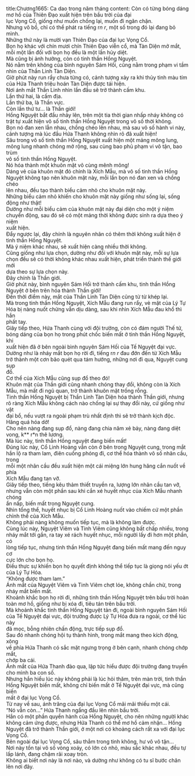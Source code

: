 title:Chương1665: Ca dao trong năm tháng
content:
Còn có từng bóng dáng mơ hồ của Thiên Đạo xuất hiện trên bầu trời của đại<br>lục Vọng Cổ, giống như muốn chống lại, muốn đi ngăn chặn.<br>Nhưng vô bổ, chỉ có thể phát ra tiếng r*n r*, một số trong đó lại đang bỏ<br>mình.<br>Những thứ này là mười vạn Thiên Đạo của đại lục Vọng Cổ.<br>Bọn họ khác với chín mươi chín Thiên Đạo viễn cổ, mà Tàn Diện mở mắt,<br>mỗi một lần đối với bọn họ đều là một lần hủy diệt.<br>Mà cũng bị ảnh hưởng, còn có tinh thần Hồng Nguyệt.<br>Nó nằm trên không của bình nguyên Sám Hối, cũng nằm trong phạm vi tầm<br>nhìn của Thần Linh Tàn Diện.<br>Giờ phút này run rẩy chưa từng có, cảnh tượng xảy ra khi thủy tinh màu tím<br>của Hứa Thanh triệu hoán Tàn Diện được tái hiện.<br>Nơi ánh mắt Thần Linh nhìn lần đầu sẽ trở thành cấm khu.<br>Lần thứ hai, là cấm địa.<br>Lần thứ ba, là Thần vực.<br>Còn lần thứ tư... là Thần giới!<br>Hồng Nguyệt bắt đầu nhảy lên, trên một tia thời gian nhấp nháy không có<br>trật tự xuất hiện vô số tinh thần Hồng Nguyệt trong vô số thời không.<br>Bọn nó đan xen lẫn nhau, chồng chéo lên nhau, mà sau vô số hành vi này,<br>cảnh tượng mà lúc đầu Hứa Thanh không nhìn rõ đã xuất hiện!<br>Sâu trong vô số tinh thần Hồng Nguyệt xuất hiện một mảng mông lung,<br>mông lung nhanh chóng mở rộng, sau cùng bao phủ phạm vi vô tận, bao trùm<br>vô số tinh thần Hồng Nguyệt.<br>Nó hóa thành một khuôn mặt vô cùng mênh mông!<br>Dáng vẻ của khuôn mặt đó chính là Xích Mẫu, mà vô số tinh thần Hồng<br>Nguyệt không tạo nên khuôn mặt này, mỗi lần bọn nó đan xen và chồng chéo<br>lên nhau, đều tạo thành biểu cảm nhỏ cho khuôn mặt này.<br>Những biểu cảm nhỏ khiến cho khuôn mặt này giống như sống lại, sống<br>động như thật!<br>Dường như mỗi biểu cảm của khuôn mặt này đại diện cho một ý niệm<br>chuyển động, sau đó sẽ có một mảng thời không được sinh ra dựa theo ý niệm<br>xuất hiện.<br>Đẩy ngược lại, đây chính là nguyên nhân có thêm thời không xuất hiện ở<br>tinh thần Hồng Nguyệt.<br>Mà ý niệm khác nhau, sẽ xuất hiện càng nhiều thời không.<br>Cũng giống như lựa chọn, dường như đối với khuôn mặt này, mỗi sự lựa<br>chọn đều sẽ có thời không khác nhau xuất hiện, phát triển thành thế giới mới<br>dựa theo sự lựa chọn này.<br>Đây chính là Thần giới.<br>Giờ phút này, bình nguyên Sám Hối trở thành cấm khu, tinh thần Hồng<br>Nguyệt ở bên trên hóa thành Thần giới!<br>Đến thời điểm này, mắt của Thần Linh Tàn Diện cũng từ từ khép lại.<br>Mà trong tinh thần Hồng Nguyệt, Xích Mẫu đang run rẩy, vẻ mặt của Lý Tự<br>Hóa bị nàng nuốt chửng vẫn dịu dàng, sau khi nhìn Xích Mẫu đau khổ thì hắn<br>phất tay.<br>Giây tiếp theo, Hứa Thanh cùng với đội trưởng, còn có đám người Thế tử,<br>bóng dáng của bọn họ trong phút chốc biến mất ở tinh thần Hồng Nguyệt, khi<br>xuất hiện đã ở bên ngoài bình nguyên Sám Hối của Tế Nguyệt đại vực.<br>Dường như là nháy mắt bọn họ rời đi, tiếng r*n r* đau đớn đến từ Xích Mẫu<br>trở thành một cơn bão quét qua tám hướng, những nơi đi qua, Nguyệt cung sụp<br>đổ.<br>Cơ thể của Xích Mẫu cũng sụp đổ theo đó!<br>Khuôn mặt của Thần giới cũng nhanh chóng thay đổi, không còn là Xích<br>Mẫu, mà mất đi ngũ quan, trở thành khuôn mặt trống rỗng.<br>Tinh thần Hồng Nguyệt bị Thần Linh Tàn Diện hóa thành Thần giới, nhưng<br>rõ ràng Xích Mẫu không cách nào chống lại sự thay đổi này, cứ giống như vật<br>đại bổ, nếu vượt ra ngoài phạm trù nhất định thì sẽ trở thành kịch độc.<br>Hăng quá hóa dở!<br>Cho nên nàng đang sụp đổ, nàng đang chia năm xẻ bảy, nàng đang diệt<br>vong, k** r*n thê lương.<br>Mà lúc này, tinh thần Hồng nguyệt đang biến mất!<br>Đúng lúc này, Cổ Linh Hoàng vẫn còn ở bên trong Nguyệt cung, trong mắt<br>hắn lộ ra tham lam, điên cuồng phóng đi, cơ thể hóa thành vô số nhãn cầu, trong<br>mỗi một nhãn cầu đều xuất hiện một cái miệng lớn hung hăng cắn nuốt về phía<br>Xích Mẫu đang tan vỡ.<br>Giây tiếp theo, tiếng kêu thảm thiết truyền ra, lượng lớn nhãn cầu tan vỡ,<br>nhưng vẫn còn một phần sau khi cắn xé huyết nhục của Xích Mẫu nhanh chóng<br>ẩn nấp, biến mất trong Nguyệt cung.<br>Nhìn tổng thể, huyết nhục bị Cổ Linh Hoàng nuốt vào chiếm cứ một phần<br>chỉnh thể của Xích Mẫu.<br>Không phải nàng không muốn tiếp tục, mà là không làm được.<br>Cùng lúc này, Nguyệt Viêm và Tinh Viêm cũng không bất chấp nhiều, trong<br>nháy mắt tới gần, ra tay xé rách huyết nhục, mỗi người lấy đi hơn một phần, có<br>lòng tiếp tục, nhưng tinh thần Hồng Nguyệt đang biến mất mang đến nguy cơ<br>cực lớn cho bọn họ.<br>Điều thực sự khiến bọn họ quyết định không thể tiếp tục là giọng nói yếu ớt<br>của Lý Tự Hóa.<br>“Không được tham lam.”<br>Ánh mắt của Nguyệt Viêm và Tinh Viêm chợt lóe, không chần chừ, trong<br>nháy mắt biến mất.<br>Khoảnh khắc bọn họ rời đi, những tinh thần Hồng Nguyệt trên bầu trời hoàn<br>toàn mơ hồ, giống như bị xóa đi, tiêu tán trên bầu trời.<br>Mà khoảnh khắc tinh thần Hồng Nguyệt tản đi, ngoài bình nguyên Sám Hối<br>của Tế Nguyệt đại vực, đội trưởng được Lý Tự Hóa đưa ra ngoài, cơ thể lúc này<br>đã mọc, bỗng nhiên chấn động, trực tiếp sụp đổ.<br>Sau đó nhanh chóng hội tụ thành hình, trong mắt mang theo kích động, xông<br>về phía Hứa Thanh có sắc mặt ngưng trọng ở bên cạnh, nhanh chóng chớp mắt,<br>chớp ba cái.<br>Ánh mắt của Hứa Thanh đảo qua, lập tức hiểu được đội trưởng đang truyền<br>cho mình ba con số.<br>Nhưng hắn hiểu lúc này không phải là lúc hỏi thăm, trên màn trời, tinh thần<br>Hồng Nguyệt biến mất, không chỉ biến mất ở Tế Nguyệt đại vực, mà cũng biến<br>mất ở đại lục Vọng Cổ.<br>Từ nay về sau, ánh trăng của đại lục Vọng Cổ mãi mãi thiếu một cái.<br>“Nó vẫn còn…” Hứa Thanh ngẩng đầu lên nhìn bầu trời.<br>Hắn có một phần quyền hành của Hồng Nguyệt, cho nên những người khác<br>không cảm ứng được, nhưng Hứa Thanh có thể mơ hồ cảm nhận... Hồng<br>Nguyệt đã trở thành Thần giới, ở một nơi có khoảng cách rất xa với đại lục<br>Vọng Cổ.<br>Bên ngoài đại lục Vọng Cổ, sâu thẳm trong tinh không, hư vô vô tận...<br>Nơi này tồn tại vô số vòng xoáy, có lớn có nhỏ, màu sắc khác nhau, đều tự<br>lấp lánh, đang chậm rãi xoay tròn.<br>Không ai biết nơi này là nơi nào, và dường như không có tu sĩ bước chân<br>lên nơi đây.